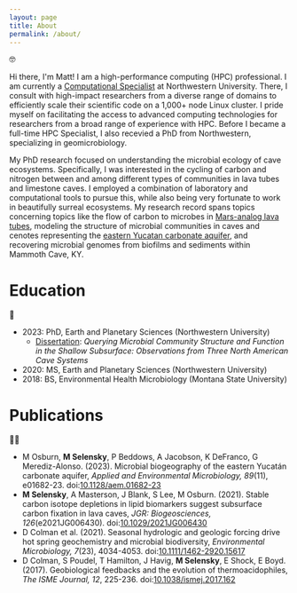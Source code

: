 ```yaml
---
layout: page
title: About
permalink: /about/
---
```


:nerd_face:

Hi there, I'm Matt! I am a high-performance computing (HPC) professional. I am currently a [Computational Specialist](https://www.it.northwestern.edu/departments/it-services-support/research/staff/selensky.html) at Northwestern University. There, I consult with high-impact researchers from a diverse range of domains to efficiently scale their scientific code on a 1,000+ node Linux cluster. I pride myself on facilitating the access to advanced computing technologies for researchers from a broad range of experience with HPC. Before I became a full-time HPC Specialist, I also recevied a PhD from Northwestern, specializing in geomicrobiology.

My PhD research focused on understanding the microbial ecology of cave ecosystems. Specifically, I was interested in the cycling of carbon and nitrogen between and among different types of communities in lava tubes and limestone caves. I employed a combination of laboratory and computational tools to pursue this, while also being very fortunate to work in beautifully surreal ecosystems. My research record spans topics concerning topics like the flow of carbon to microbes in [Mars-analog lava tubes](https://eos.org/research-spotlights/earthly-lava-tubes-may-offer-insights-into-extraterrestrial-life), modeling the structure of microbial communities in caves and cenotes representing the [eastern Yucatan carbonate aquifer](https://www.sciencedaily.com/releases/2023/11/231110141403.htm), and recovering microbial genomes from biofilms and sediments within Mammoth Cave, KY. 

# Education

:open_book: 

- 2023: PhD, Earth and Planetary Sciences (Northwestern University)
  - [Dissertation](https://arch.library.northwestern.edu/concern/generic_works/5t34sk11p): *Querying Microbial Community Structure and Function in the Shallow Subsurface: Observations from Three North American Cave Systems*
- 2020: MS, Earth and Planetary Sciences (Northwestern University)
- 2018: BS, Environmental Health Microbiology (Montana State University)

# Publications

:man_technologist:

- M Osburn, **M Selensky**, P Beddows, A Jacobson, K DeFranco, G Merediz-Alonso. (2023). Microbial biogeography of the eastern Yucatán carbonate aquifer, *Applied and Environmental Microbiology, 89*(11), e01682-23. doi:[10.1128/aem.01682-23](https://doi.org/10.1128/aem.01682-23) 
- **M Selensky**, A Masterson, J Blank, S Lee, M Osburn. (2021). Stable carbon isotope depletions in lipid biomarkers suggest subsurface carbon fixation in lava caves, *JGR: Biogeosciences, 126*(e2021JG006430). doi:[10.1029/2021JG006430](https://doi.org/10.1029/2021JG006430)
- D Colman et al. (2021). Seasonal hydrologic and geologic forcing drive hot spring geochemistry and microbial biodiversity, *Environmental Microbiology, 7*(23), 4034-4053. doi:[10.1111/1462-2920.15617](https://doi.org/10.1111/1462-2920.15617)
- D Colman, S Poudel, T Hamilton, J Havig, **M Selensky**, E Shock, E Boyd. (2017). Geobiological feedbacks and the evolution of thermoacidophiles, *The ISME Journal, 12*, 225-236. doi:[10.1038/ismej.2017.162](https://doi.org/10.1038/ismej.2017.162)

